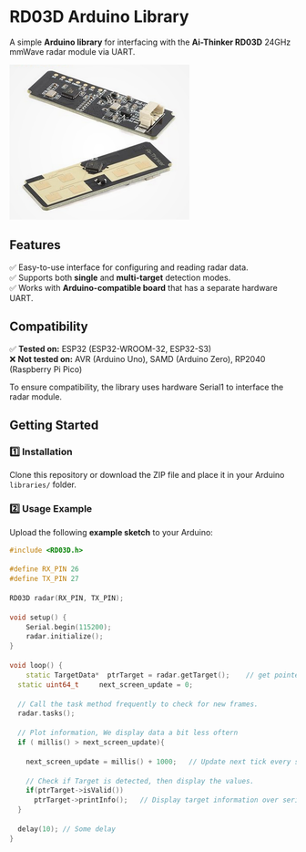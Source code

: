 # RD03D Arduino Library

A simple **Arduino library** for interfacing with the **Ai-Thinker RD03D** 24GHz mmWave radar module via UART.

<img src="images/RD-03D.png" alt="RD-03D"/>

## Features
✅ Easy-to-use interface for configuring and reading radar data.  
✅ Supports both **single** and **multi-target** detection modes.  
✅ Works with **Arduino-compatible board** that has a separate hardware UART.  



## Compatibility

✅ **Tested on:** ESP32 (ESP32-WROOM-32, ESP32-S3)  
❌ **Not tested on:** AVR (Arduino Uno), SAMD (Arduino Zero), RP2040 (Raspberry Pi Pico)

To ensure compatibility, the library uses hardware Serial1 to interface the radar module.



## Getting Started

### 1️⃣ Installation
Clone this repository or download the ZIP file and place it in your Arduino `libraries/` folder.

### 2️⃣ Usage Example
Upload the following **example sketch** to your Arduino:

```cpp
#include <RD03D.h>

#define RX_PIN 26
#define TX_PIN 27

RD03D radar(RX_PIN, TX_PIN);

void setup() {
    Serial.begin(115200);
  	radar.initialize(); 
}

void loop() {
	static TargetData*  ptrTarget = radar.getTarget();    // get pointer to first target ( SINGLE DETECTION )
  static uint64_t     next_screen_update = 0;

  // Call the task method frequently to check for new frames.
  radar.tasks();

  // Plot information, We display data a bit less oftern
  if ( millis() > next_screen_update){

    next_screen_update = millis() + 1000;   // Update next tick every second

    // Check if Target is detected, then display the values.
    if(ptrTarget->isValid())
      ptrTarget->printInfo();   // Display target information over serial
  }
  
  delay(10); // Some delay
}
```

